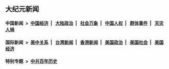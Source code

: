 ## 大纪元新闻

#### 中国新闻 &nbsp;>&nbsp; [中国经济](indexes/ncid283/README.md?11172045) &nbsp;| &nbsp; [大陆政治](indexes/ncid277/README.md?11172045) &nbsp;| &nbsp; [社会万象](indexes/ncid282/README.md?11172045) &nbsp;| &nbsp; [中国人权](indexes/ncid278/README.md?11172045) &nbsp;| &nbsp; [群体事件](indexes/ncid279/README.md?11172045) &nbsp;| &nbsp; [天灾人祸](indexes/ncid280/README.md?11172045)

#### 国际新闻 &nbsp;>&nbsp; [美中关系](indexes/nf1412576/README.md?11172045) &nbsp;| &nbsp; [台湾新闻](indexes/ncid1349361/README.md?11172045) &nbsp;| &nbsp; [香港新闻](indexes/ncid1349362/README.md?11172045) &nbsp;| &nbsp; [美国政治](indexes/ncid1078159/README.md?11172045) &nbsp;| &nbsp; [美国社会](indexes/ncid1078160/README.md?11172045) &nbsp;| &nbsp; [美国经济](indexes/ncid1078158/README.md?11172045)

#### 特别专题 &nbsp;>&nbsp; [中共百年历史](https://github.com/epoch-news/epoch-special/blob/master/README.md?11172045)  
